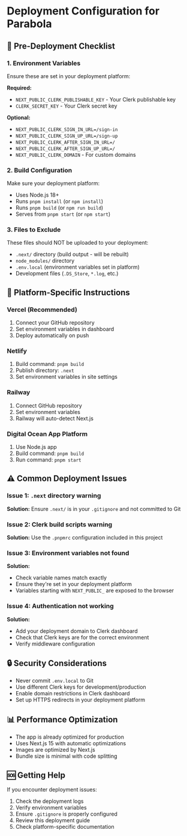 # Deployment Configuration for Parabola

## 🚀 **Pre-Deployment Checklist**

### **1. Environment Variables**
Ensure these are set in your deployment platform:

**Required:**
- `NEXT_PUBLIC_CLERK_PUBLISHABLE_KEY` - Your Clerk publishable key
- `CLERK_SECRET_KEY` - Your Clerk secret key

**Optional:**
- `NEXT_PUBLIC_CLERK_SIGN_IN_URL=/sign-in`
- `NEXT_PUBLIC_CLERK_SIGN_UP_URL=/sign-up`
- `NEXT_PUBLIC_CLERK_AFTER_SIGN_IN_URL=/`
- `NEXT_PUBLIC_CLERK_AFTER_SIGN_UP_URL=/`
- `NEXT_PUBLIC_CLERK_DOMAIN` - For custom domains

### **2. Build Configuration**
Make sure your deployment platform:
- Uses Node.js 18+
- Runs `pnpm install` (or `npm install`)
- Runs `pnpm build` (or `npm run build`)
- Serves from `pnpm start` (or `npm start`)

### **3. Files to Exclude**
These files should NOT be uploaded to your deployment:
- `.next/` directory (build output - will be rebuilt)
- `node_modules/` directory
- `.env.local` (environment variables set in platform)
- Development files (`.DS_Store`, `*.log`, etc.)

## 🔧 **Platform-Specific Instructions**

### **Vercel (Recommended)**
1. Connect your GitHub repository
2. Set environment variables in dashboard
3. Deploy automatically on push

### **Netlify**
1. Build command: `pnpm build`
2. Publish directory: `.next`
3. Set environment variables in site settings

### **Railway**
1. Connect GitHub repository
2. Set environment variables
3. Railway will auto-detect Next.js

### **Digital Ocean App Platform**
1. Use Node.js app
2. Build command: `pnpm build`
3. Run command: `pnpm start`

## ⚠️ **Common Deployment Issues**

### **Issue 1: `.next` directory warning**
**Solution:** Ensure `.next/` is in your `.gitignore` and not committed to Git

### **Issue 2: Clerk build scripts warning**
**Solution:** Use the `.pnpmrc` configuration included in this project

### **Issue 3: Environment variables not found**
**Solution:** 
- Check variable names match exactly
- Ensure they're set in your deployment platform
- Variables starting with `NEXT_PUBLIC_` are exposed to the browser

### **Issue 4: Authentication not working**
**Solution:**
- Add your deployment domain to Clerk dashboard
- Check that Clerk keys are for the correct environment
- Verify middleware configuration

## 🔒 **Security Considerations**

- Never commit `.env.local` to Git
- Use different Clerk keys for development/production
- Enable domain restrictions in Clerk dashboard
- Set up HTTPS redirects in your deployment platform

## 📊 **Performance Optimization**

- The app is already optimized for production
- Uses Next.js 15 with automatic optimizations
- Images are optimized by Next.js
- Bundle size is minimal with code splitting

## 🆘 **Getting Help**

If you encounter deployment issues:
1. Check the deployment logs
2. Verify environment variables
3. Ensure `.gitignore` is properly configured
4. Review this deployment guide
5. Check platform-specific documentation